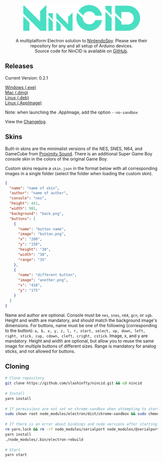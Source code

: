 <p align="center">
<img src="docs/nincid.png"><br><br>
A multiplatform Electron solution to <a href="https://github.com/jaburns/NintendoSpy">NintendoSpy</a>. Please see their repository for any and all setup of Arduino devices.<br>
Source code for NinCID is available on <a href="https://github.com/slashinfty/nincid">GitHub</a>.
</p>

## Releases

Current Version: 0.2.1

<a href="https://github.com/slashinfty/nincid/releases/latest/download/NinCID_Setup_0.2.0.exe">Windows (.exe)</a><br>
<a href="https://github.com/slashinfty/nincid/releases/latest/download/NinCID-0.2.0.dmg">Mac (.dmg)</a><br>
<a href="https://github.com/slashinfty/nincid/releases/latest/download/nincid_0.2.0_amd64.deb">Linux (.deb)</a><br>
<a href="https://github.com/slashinfty/nincid/releases/latest/download/NinCID-0.2.0.AppImage">Linux (.AppImage)</a>

Note: when launching the .AppImage, add the option `--no-sandbox`

View the [Changelog](changelog.md).

## Skins
Built-in skins are the minimalist versions of the NES, SNES, N64, and GameCube from [Proximity Sound](https://proximitysound.com/skins/). There is an additional Super Game Boy console skin in the colors of the original Game Boy.

Custom skins require a `skin.json` in the format below with all corresponding images in a single folder (select the folder when loading the custom skin).

```json
{
  "name": "name of skin",
  "author": "name of author",
  "console": "nes",
  "height": 441,
  "width": 981,
  "background": "back.png",
  "buttons": [
    {
      "name": "button name",
      "image": "button.png",
      "x": "200",
      "y": "150",
      "height": "30",
      "width": "30",
      "range": "35"
    },
    {
      "name": "different button",
      "image": "another.png",
      "x": "410",
      "y": "175"
    }
  ]
}
```

Name and author are optional. Console must be `nes`, `snes`, `n64`, `gcn`, or `sgb`. Height and width are mandatory, and should match the background image's dimensions. For buttons, name must be one of the following (corresponding to the button): `a, b, x, y, z, l, r, start, select, up, down, left, right, stick, cup, cdown, cleft, cright, cstick`. Image, x, and y are mandatory. Height and width are optional, but allow you to reuse the same image for multiple buttons of different sizes. Range is mandatory for analog sticks, and not allowed for buttons.

## Cloning
```bash
# Clone repository
git clone https://github.com/slashinfty/nincid.git && cd nincid

# Install
yarn install

# If permissions are not set on chrome-sandbox when attempting to start
sudo chown root node_modules/electron/dist/chrome-sandbox && sudo chmod 4755 node_modules/electron/dist/chrome-sandbox

# If there is an error about bindings and node versions after starting
rm yarn.lock && rm -rf node_modules/serialport node_modules/@serialport
yarn install
./node_modules/.bin/electron-rebuild

# Start
yarn start
```